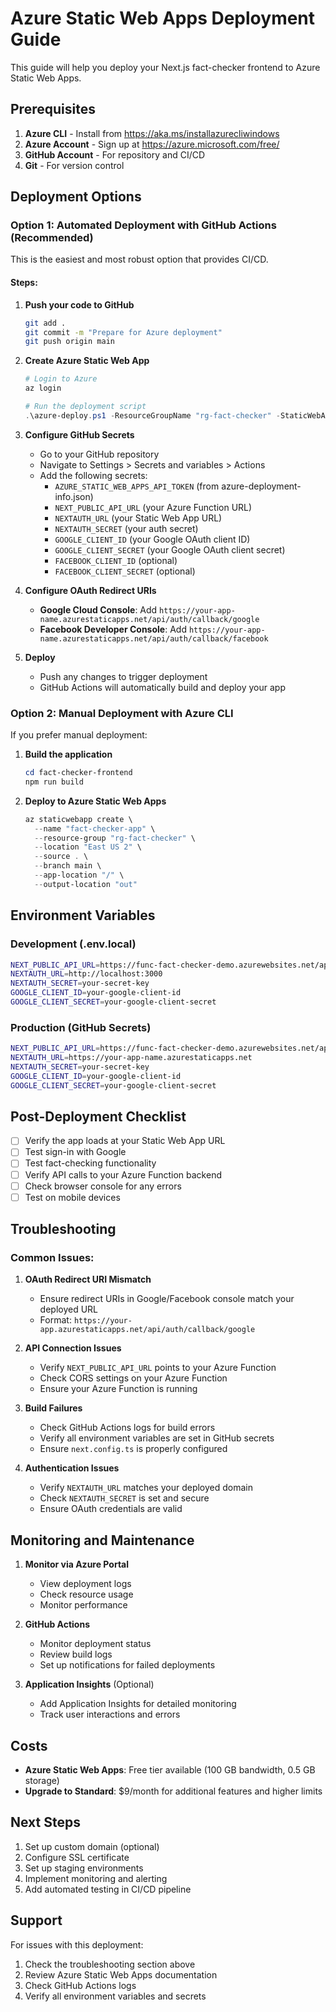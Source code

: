 # Azure Static Web Apps Deployment Guide

This guide will help you deploy your Next.js fact-checker frontend to Azure Static Web Apps.

## Prerequisites

1. **Azure CLI** - Install from https://aka.ms/installazurecliwindows
2. **Azure Account** - Sign up at https://azure.microsoft.com/free/
3. **GitHub Account** - For repository and CI/CD
4. **Git** - For version control

## Deployment Options

### Option 1: Automated Deployment with GitHub Actions (Recommended)

This is the easiest and most robust option that provides CI/CD.

#### Steps:

1. **Push your code to GitHub**
   ```bash
   git add .
   git commit -m "Prepare for Azure deployment"
   git push origin main
   ```

2. **Create Azure Static Web App**
   ```powershell
   # Login to Azure
   az login
   
   # Run the deployment script
   .\azure-deploy.ps1 -ResourceGroupName "rg-fact-checker" -StaticWebAppName "fact-checker-app"
   ```

3. **Configure GitHub Secrets**
   - Go to your GitHub repository
   - Navigate to Settings > Secrets and variables > Actions
   - Add the following secrets:
     - `AZURE_STATIC_WEB_APPS_API_TOKEN` (from azure-deployment-info.json)
     - `NEXT_PUBLIC_API_URL` (your Azure Function URL)
     - `NEXTAUTH_URL` (your Static Web App URL)
     - `NEXTAUTH_SECRET` (your auth secret)
     - `GOOGLE_CLIENT_ID` (your Google OAuth client ID)
     - `GOOGLE_CLIENT_SECRET` (your Google OAuth client secret)
     - `FACEBOOK_CLIENT_ID` (optional)
     - `FACEBOOK_CLIENT_SECRET` (optional)

4. **Configure OAuth Redirect URIs**
   - **Google Cloud Console**: Add `https://your-app-name.azurestaticapps.net/api/auth/callback/google`
   - **Facebook Developer Console**: Add `https://your-app-name.azurestaticapps.net/api/auth/callback/facebook`

5. **Deploy**
   - Push any changes to trigger deployment
   - GitHub Actions will automatically build and deploy your app

### Option 2: Manual Deployment with Azure CLI

If you prefer manual deployment:

1. **Build the application**
   ```powershell
   cd fact-checker-frontend
   npm run build
   ```

2. **Deploy to Azure Static Web Apps**
   ```powershell
   az staticwebapp create \
     --name "fact-checker-app" \
     --resource-group "rg-fact-checker" \
     --location "East US 2" \
     --source . \
     --branch main \
     --app-location "/" \
     --output-location "out"
   ```

## Environment Variables

### Development (.env.local)
```bash
NEXT_PUBLIC_API_URL=https://func-fact-checker-demo.azurewebsites.net/api/fact_check_function
NEXTAUTH_URL=http://localhost:3000
NEXTAUTH_SECRET=your-secret-key
GOOGLE_CLIENT_ID=your-google-client-id
GOOGLE_CLIENT_SECRET=your-google-client-secret
```

### Production (GitHub Secrets)
```bash
NEXT_PUBLIC_API_URL=https://func-fact-checker-demo.azurewebsites.net/api/fact_check_function
NEXTAUTH_URL=https://your-app-name.azurestaticapps.net
NEXTAUTH_SECRET=your-secret-key
GOOGLE_CLIENT_ID=your-google-client-id
GOOGLE_CLIENT_SECRET=your-google-client-secret
```

## Post-Deployment Checklist

- [ ] Verify the app loads at your Static Web App URL
- [ ] Test sign-in with Google
- [ ] Test fact-checking functionality
- [ ] Verify API calls to your Azure Function backend
- [ ] Check browser console for any errors
- [ ] Test on mobile devices

## Troubleshooting

### Common Issues:

1. **OAuth Redirect URI Mismatch**
   - Ensure redirect URIs in Google/Facebook console match your deployed URL
   - Format: `https://your-app.azurestaticapps.net/api/auth/callback/google`

2. **API Connection Issues**
   - Verify `NEXT_PUBLIC_API_URL` points to your Azure Function
   - Check CORS settings on your Azure Function
   - Ensure your Azure Function is running

3. **Build Failures**
   - Check GitHub Actions logs for build errors
   - Verify all environment variables are set in GitHub secrets
   - Ensure `next.config.ts` is properly configured

4. **Authentication Issues**
   - Verify `NEXTAUTH_URL` matches your deployed domain
   - Check `NEXTAUTH_SECRET` is set and secure
   - Ensure OAuth credentials are valid

## Monitoring and Maintenance

1. **Monitor via Azure Portal**
   - View deployment logs
   - Check resource usage
   - Monitor performance

2. **GitHub Actions**
   - Monitor deployment status
   - Review build logs
   - Set up notifications for failed deployments

3. **Application Insights** (Optional)
   - Add Application Insights for detailed monitoring
   - Track user interactions and errors

## Costs

- **Azure Static Web Apps**: Free tier available (100 GB bandwidth, 0.5 GB storage)
- **Upgrade to Standard**: $9/month for additional features and higher limits

## Next Steps

1. Set up custom domain (optional)
2. Configure SSL certificate
3. Set up staging environments
4. Implement monitoring and alerting
5. Add automated testing in CI/CD pipeline

## Support

For issues with this deployment:
1. Check the troubleshooting section above
2. Review Azure Static Web Apps documentation
3. Check GitHub Actions logs
4. Verify all environment variables and secrets
